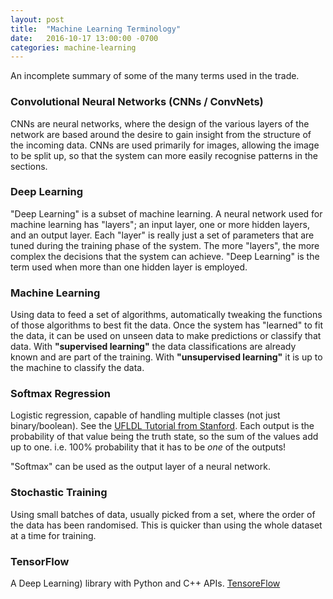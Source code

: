 ```yaml
---
layout: post
title:  "Machine Learning Terminology"
date:   2016-10-17 13:00:00 -0700
categories: machine-learning
---
```


An incomplete summary of some of the many terms used in the trade.

### Convolutional Neural Networks (CNNs / ConvNets)

CNNs are neural networks, where the design of the various layers of the network are based around the desire to gain insight from the structure of the incoming data. CNNs are used primarily for images, allowing the image to be split up, so that the system can more easily recognise patterns in the sections.

### Deep Learning

"Deep Learning" is a subset of machine learning. A neural network used for machine learning has "layers"; an input layer, one or more hidden layers, and an output layer. Each "layer" is really just a set of parameters that are tuned during the training phase of the system. The more "layers", the more complex the decisions that the system can achieve. "Deep Learning" is the term used when more than one hidden layer is employed.

### Machine Learning

Using data to feed a set of algorithms, automatically tweaking the functions of those algorithms to best fit the data. Once the system has "learned" to fit the data, it can be used on unseen data to make predictions or classify that data. With __"supervised learning"__ the data classifications are already known and are part of the training.  With __"unsupervised learning"__ it is up to the machine to classify the data.

### Softmax Regression

Logistic regression, capable of handling multiple classes (not just binary/boolean). See the [UFLDL Tutorial from Stanford](http://ufldl.stanford.edu/tutorial/supervised/SoftmaxRegression/).  Each output is the probability of that value being the truth state, so the sum of the values add up to one. i.e. 100% probability that it has to be _one_ of the outputs!

"Softmax" can be used as the output layer of a neural network.

### Stochastic Training

Using small batches of data, usually picked from a set, where the order of the data has been randomised. This is quicker than using the whole dataset at a time for training.

### TensorFlow

A Deep Learning) library with Python and C++ APIs.  [TensoreFlow](https://www.tensorflow.org/)
